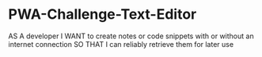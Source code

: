 # PWA-Challenge-Text-Editor

AS A developer
I WANT to create notes or code snippets with or without an internet connection
SO THAT I can reliably retrieve them for later use